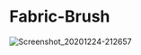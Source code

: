 # Fabric-Brush
![Screenshot_20201224-212657](https://user-images.githubusercontent.com/74961526/103102822-f521b900-462e-11eb-9bd5-2a15194a92a6.png)
